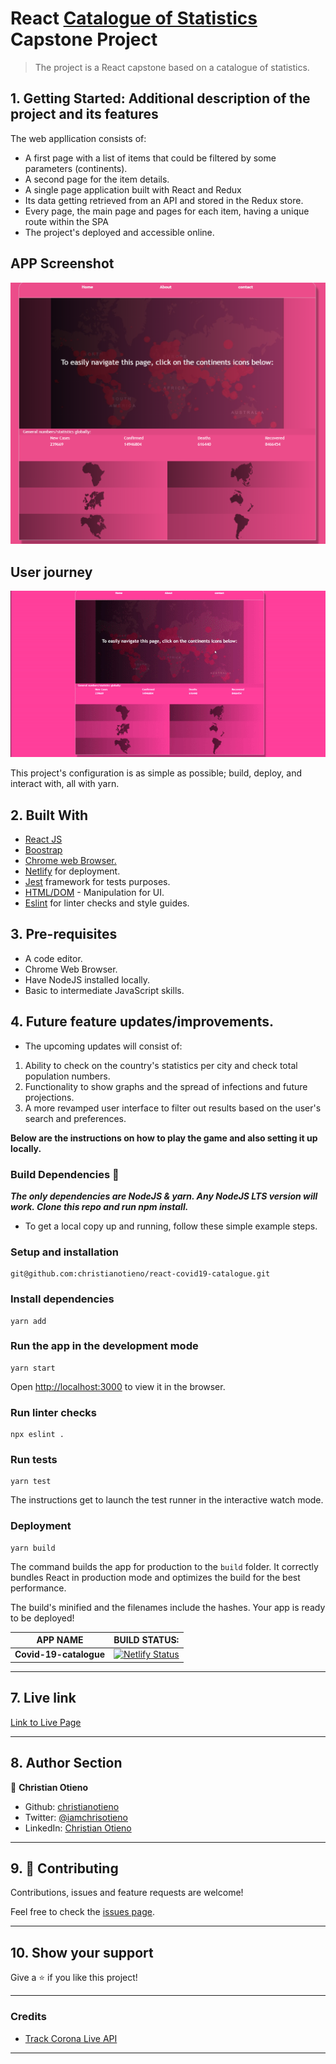 # React [Catalogue of Statistics](https://www.notion.so/Catalogue-of-Statistics-72446e7fa33c403a9b6a0bc1de5c6cf5) Capstone Project

> The project is a React capstone based on a catalogue of statistics.

## 1. Getting Started: Additional description of the project and its features
 
The web appllication consists of:
- A first page with a list of items that could be filtered by some parameters (continents).
- A second page for the item details.
- A single page application built with React and Redux
- Its data getting retrieved from an API and stored in the Redux store.
- Every page, the main page and pages for each item, having a unique route within the SPA
- The project's deployed and accessible online.

## APP Screenshot

![Screenshot](./src/assets/img/readme-docs/screenshot.png)

## User journey

![app-gif](./src/assets/img/readme-docs/app.gif)

This project's configuration is as simple as possible; build, deploy, and interact with, all with yarn.

## 2. Built With

- [React JS](https://reactjs.org/)
- [Boostrap](https://getbootstrap.com/)
- [Chrome web Browser.](https://www.google.com/chrome/?brand=CHBD&gclid=CjwKCAjwqJ_1BRBZEiwAv73uwMy_V_6pha6yTVEa8JtU5T51QdyxZOVnsXlRndK05hSO4bSM6muP5RoC2E4QAvD_BwE&gclsrc=aw.ds)
- [Netlify](https://www.netlify.com/) for deployment.
- [Jest](https://jestjs.io/) framework for tests purposes.
- [HTML/DOM](https://www.w3schools.com/js/js_htmldom.asp) - Manipulation for UI.
- [Eslint](https://eslint.org/) for linter checks and style guides.

## 3. Pre-requisites

- A code editor.
- Chrome Web Browser.
- Have NodeJS installed locally.
- Basic to intermediate JavaScript skills.

## 4. Future feature updates/improvements.

- The upcoming updates will consist of:
1. Ability to check on the country's statistics per city and check total population numbers. 
2. Functionality to show graphs and the spread of infections and future projections.
3. A more revamped user interface to filter out results based on the user's search and preferences. 

**Below are the instructions on how to play the game and also setting it up locally.**

### Build Dependencies 🚧

***The only dependencies are NodeJS & yarn. Any NodeJS LTS version will work. Clone this repo and run npm install.***

- To get a local copy up and running, follow these simple example steps.

### Setup and installation

```
git@github.com:christianotieno/react-covid19-catalogue.git
```

### Install dependencies

```
yarn add
```

### Run the app in the development mode

```
yarn start
```

Open [http://localhost:3000](http://localhost:3000) to view it in the browser.

### Run linter checks

```
npx eslint .
```

### Run tests

```
yarn test
```
The instructions get to launch the test runner in the interactive watch mode.

### Deployment

```
yarn build
```

The command builds the app for production to the `build` folder.
It correctly bundles React in production mode and optimizes the build for the best performance.

The build's minified and the filenames include the hashes.
Your app is ready to be deployed!

|  APP NAME | BUILD STATUS: |
|   :---:   |    :---:     |
|**Covid-19-catalogue** | [![Netlify Status](https://api.netlify.com/api/v1/badges/4adb337c-5633-455d-971e-132e2db2db6b/deploy-status)](https://app.netlify.com/sites/covid-19-catalogue/deploys) |

---

## 7. Live link

[Link to Live Page](https://covid-19-catalogue.netlify.app/)

---

## 8. Author Section

👤 **Christian Otieno**

- Github: [christianotieno](https://github.com/christianotieno)
- Twitter: [@iamchrisotieno](https://twitter.com/iamchrisotieno)
- LinkedIn: [Christian Otieno](https://www.linkedin.com/in/christianotieno/)

---

## 9. 🤝 Contributing

Contributions, issues and feature requests are welcome!

Feel free to check the [issues page](https://github.com/christianotieno/react-covid19-catalogue/issues).

---

## 10. Show your support

Give a ⭐️ if you like this project!

---

### Credits

- [Track Corona Live API](https://www.trackcorona.live/api)

---
